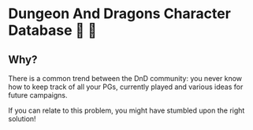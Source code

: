 # Dungeon And Dragons Character Database 🏰 🎲

## Why? 

There is a common trend between the DnD community: you never know how to keep track of all your PGs, currently played and various ideas for future campaigns.

If you can relate to this problem, you might have stumbled upon the right solution!








